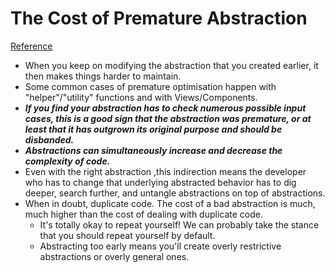 # The Cost of Premature Abstraction
[Reference](https://medium.com/@thisdotmedia/the-cost-of-premature-abstraction-b5d71ffd6400)

- When you keep on modifying the abstraction that you created earlier, it then makes things harder to maintain.
- Some common cases of premature optimisation happen with "helper"/"utility" functions and with Views/Components.
- ***If you find your abstraction has to check numerous possible input cases, this is a good sign that the abstraction was premature, or at least that it has outgrown its original purpose and should be disbanded.***
- ***Abstractions can simultaneously increase and decrease the complexity of code.***
- Even with the right abstraction ,this indirection means the developer who has to change that underlying abstracted behavior has to dig deeper, search further, and untangle abstractions on top of abstractions.
- When in doubt, duplicate code. The cost of a bad abstraction is much, much higher than the cost of dealing with duplicate code.
  - It's totally okay to repeat yourself! We can probably take the stance that you should repeat yourself by default.
  - Abstracting too early means you'll create overly restrictive abstractions or overly general ones.
